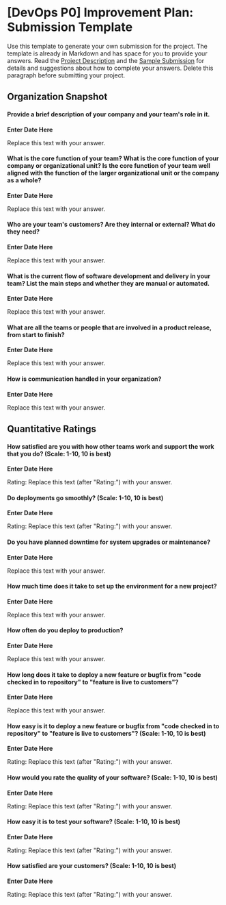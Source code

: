 # [DevOps P0] Improvement Plan: Submission Template

Use this template to generate your own submission for the project. The template is already in Markdown and has space for you to provide your answers. Read the [Project Description](P0_Improvement_Plan.md) and the [Sample Submission](P0_Sample_Submission.md) for details and suggestions about how to complete your answers. Delete this paragraph before submitting your project. 

## Organization Snapshot

#### Provide a brief description of your company and your team's role in it.

**Enter Date Here** 

Replace this text with your answer. 

#### What is the core function of your team? What is the core function of your company or organizational unit? Is the core function of your team well aligned with the function of the larger organizational unit or the company as a whole?

**Enter Date Here** 

Replace this text with your answer. 

#### Who are your team's customers? Are they internal or external? What do they need?

**Enter Date Here** 

Replace this text with your answer. 

#### What is the current flow of software development and delivery in your team? List the main steps and whether they are manual or automated. 

**Enter Date Here** 

Replace this text with your answer. 

#### What are all the teams or people that are involved in a product release, from start to finish? 

**Enter Date Here** 

Replace this text with your answer. 

#### How is communication handled in your organization? 

**Enter Date Here** 

Replace this text with your answer. 

## Quantitative Ratings

#### How satisfied are you with how other teams work and support the work that you do? (Scale: 1-10, 10 is best)

**Enter Date Here** 

Rating: Replace this text (after "Rating:") with your answer. 

#### Do deployments go smoothly? (Scale: 1-10, 10 is best)

**Enter Date Here** 

Rating: Replace this text (after "Rating:") with your answer. 

#### Do you have planned downtime for system upgrades or maintenance? 

**Enter Date Here** 

Replace this text with your answer. 

#### How much time does it take to set up the environment for a new project? 

**Enter Date Here** 

Replace this text with your answer. 

#### How often do you deploy to production? 

**Enter Date Here** 

Replace this text with your answer. 

#### How long does it take to deploy a new feature or bugfix from "code checked in to repository" to "feature is live to customers"? 

**Enter Date Here** 

Replace this text with your answer. 

#### How easy is it to deploy a new feature or bugfix from "code checked in to repository" to "feature is live to customers"? (Scale: 1-10, 10 is best)

**Enter Date Here** 

Rating: Replace this text (after "Rating:") with your answer. 

#### How would you rate the quality of your software? (Scale: 1-10, 10 is best)

**Enter Date Here** 

Rating: Replace this text (after "Rating:") with your answer. 

#### How easy it is to test your software? (Scale: 1-10, 10 is best)

**Enter Date Here** 

Rating: Replace this text (after "Rating:") with your answer. 

#### How satisfied are your customers? (Scale: 1-10, 10 is best) 

**Enter Date Here** 

Rating: Replace this text (after "Rating:") with your answer. 
